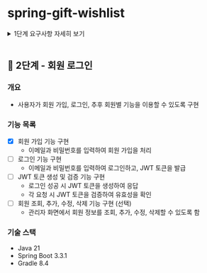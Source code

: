 # spring-gift-wishlist

<details>
<summary>1단계 요구사항 자세히 보기</summary>

## 🚀 1단계 - 유효성 검사 및 예외 처리

### 개요
- 상품 정보를 추가하거나 수정할 때 유효성 검사 및 예외 처리를 통해 잘못된 입력을 방지하고, 명확한 오류 메시지를 제공

### 기능 목록
- [X] 상품 이름 유효성 검사
    - 공백 포함 최대 15자까지 허용
    - 허용된 특수 문자: ( ), [ ], +, -, &, /, _
    - "카카오" 포함 문구는 담당 MD와 협의된 경우에만 허용
- [X] 예외 처리 구현

</details>
<br>

## 🚀 2단계 - 회원 로그인

### 개요
- 사용자가 회원 가입, 로그인, 추후 회원별 기능을 이용할 수 있도록 구현

### 기능 목록
- [X] 회원 가입 기능 구현
  - 이메일과 비밀번호를 입력하여 회원 가입을 처리
- [ ] 로그인 기능 구현
  - 이메일과 비밀번호를 입력하여 로그인하고, JWT 토큰을 발급
- [ ] JWT 토큰 생성 및 검증 기능 구현
  - 로그인 성공 시 JWT 토큰을 생성하여 응답
  - 각 요청 시 JWT 토큰을 검증하여 유효성을 확인
- [ ] 회원 조회, 추가, 수정, 삭제 기능 구현 (선택)
  - 관리자 화면에서 회원 정보를 조회, 추가, 수정, 삭제할 수 있도록 함

### 기술 스택
- Java 21
- Spring Boot 3.3.1
- Gradle 8.4